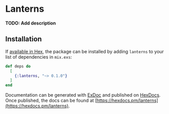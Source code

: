 # Lanterns

**TODO: Add description**

## Installation

If [available in Hex](https://hex.pm/docs/publish), the package can be installed
by adding `lanterns` to your list of dependencies in `mix.exs`:

```elixir
def deps do
  [
    {:lanterns, "~> 0.1.0"}
  ]
end
```

Documentation can be generated with [ExDoc](https://github.com/elixir-lang/ex_doc)
and published on [HexDocs](https://hexdocs.pm). Once published, the docs can
be found at [https://hexdocs.pm/lanterns](https://hexdocs.pm/lanterns).

